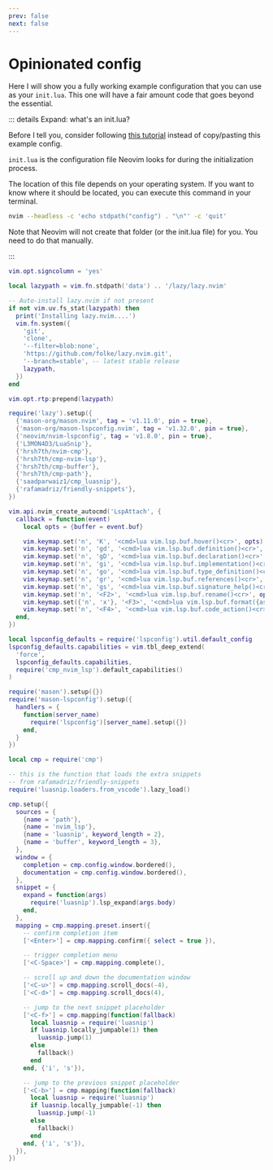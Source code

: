 ```yaml
---
prev: false
next: false
---
```


# Opinionated config

Here I will show you a fully working example configuration that you can use as your `init.lua`. This one will have a fair amount code that goes beyond the essential.

::: details Expand: what's an init.lua?

Before I tell you, consider following [this tutorial](../tutorial) instead of copy/pasting this example config.

`init.lua` is the configuration file Neovim looks for during the initialization process.

The location of this file depends on your operating system. If you want to know where it should be located, you can execute this command in your terminal.

```sh
nvim --headless -c 'echo stdpath("config") . "\n"' -c 'quit'
```

Note that Neovim will not create that folder (or the init.lua file) for you. You need to do that manually.

:::

```lua
vim.opt.signcolumn = 'yes'

local lazypath = vim.fn.stdpath('data') .. '/lazy/lazy.nvim'

-- Auto-install lazy.nvim if not present
if not vim.uv.fs_stat(lazypath) then
  print('Installing lazy.nvim....')
  vim.fn.system({
    'git',
    'clone',
    '--filter=blob:none',
    'https://github.com/folke/lazy.nvim.git',
    '--branch=stable', -- latest stable release
    lazypath,
  })
end

vim.opt.rtp:prepend(lazypath)

require('lazy').setup({
  {'mason-org/mason.nvim', tag = 'v1.11.0', pin = true},
  {'mason-org/mason-lspconfig.nvim', tag = 'v1.32.0', pin = true},
  {'neovim/nvim-lspconfig', tag = 'v1.8.0', pin = true},
  {'L3MON4D3/LuaSnip'},
  {'hrsh7th/nvim-cmp'},
  {'hrsh7th/cmp-nvim-lsp'},
  {'hrsh7th/cmp-buffer'},
  {'hrsh7th/cmp-path'},
  {'saadparwaiz1/cmp_luasnip'},
  {'rafamadriz/friendly-snippets'},
})

vim.api.nvim_create_autocmd('LspAttach', {
  callback = function(event)
    local opts = {buffer = event.buf}

    vim.keymap.set('n', 'K', '<cmd>lua vim.lsp.buf.hover()<cr>', opts)
    vim.keymap.set('n', 'gd', '<cmd>lua vim.lsp.buf.definition()<cr>', opts)
    vim.keymap.set('n', 'gD', '<cmd>lua vim.lsp.buf.declaration()<cr>', opts)
    vim.keymap.set('n', 'gi', '<cmd>lua vim.lsp.buf.implementation()<cr>', opts)
    vim.keymap.set('n', 'go', '<cmd>lua vim.lsp.buf.type_definition()<cr>', opts)
    vim.keymap.set('n', 'gr', '<cmd>lua vim.lsp.buf.references()<cr>', opts)
    vim.keymap.set('n', 'gs', '<cmd>lua vim.lsp.buf.signature_help()<cr>', opts)
    vim.keymap.set('n', '<F2>', '<cmd>lua vim.lsp.buf.rename()<cr>', opts)
    vim.keymap.set({'n', 'x'}, '<F3>', '<cmd>lua vim.lsp.buf.format({async = true})<cr>', opts)
    vim.keymap.set('n', '<F4>', '<cmd>lua vim.lsp.buf.code_action()<cr>', opts)
  end,
})

local lspconfig_defaults = require('lspconfig').util.default_config
lspconfig_defaults.capabilities = vim.tbl_deep_extend(
  'force',
  lspconfig_defaults.capabilities,
  require('cmp_nvim_lsp').default_capabilities()
)

require('mason').setup({})
require('mason-lspconfig').setup({
  handlers = {
    function(server_name)
      require('lspconfig')[server_name].setup({})
    end,
  }
})

local cmp = require('cmp')

-- this is the function that loads the extra snippets
-- from rafamadriz/friendly-snippets
require('luasnip.loaders.from_vscode').lazy_load()

cmp.setup({
  sources = {
    {name = 'path'},
    {name = 'nvim_lsp'},
    {name = 'luasnip', keyword_length = 2},
    {name = 'buffer', keyword_length = 3},
  },
  window = {
    completion = cmp.config.window.bordered(),
    documentation = cmp.config.window.bordered(),
  },
  snippet = {
    expand = function(args)
      require('luasnip').lsp_expand(args.body)
    end,
  },
  mapping = cmp.mapping.preset.insert({
    -- confirm completion item
    ['<Enter>'] = cmp.mapping.confirm({ select = true }),

    -- trigger completion menu
    ['<C-Space>'] = cmp.mapping.complete(),

    -- scroll up and down the documentation window
    ['<C-u>'] = cmp.mapping.scroll_docs(-4),
    ['<C-d>'] = cmp.mapping.scroll_docs(4),   

    -- jump to the next snippet placeholder
    ['<C-f>'] = cmp.mapping(function(fallback)
      local luasnip = require('luasnip')
      if luasnip.locally_jumpable(1) then
        luasnip.jump(1)
      else
        fallback()
      end
    end, {'i', 's'}),

    -- jump to the previous snippet placeholder
    ['<C-b>'] = cmp.mapping(function(fallback)
      local luasnip = require('luasnip')
      if luasnip.locally_jumpable(-1) then
        luasnip.jump(-1)
      else
        fallback()
      end
    end, {'i', 's'}),
  }),
})
```

